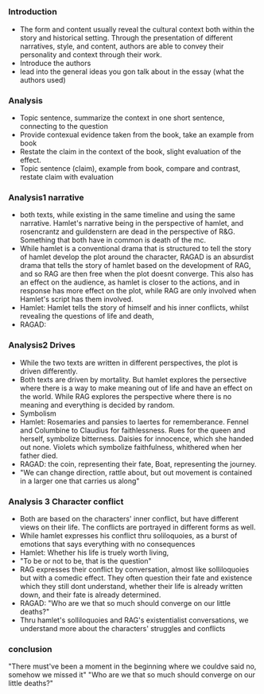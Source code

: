## 
### Introduction
- The form and content usually reveal the cultural context both within the story and historical setting. Through the presentation of different narratives, style, and content, authors are able to convey their personality and context through their work. 
- Introduce the authors
- lead into the general ideas you gon talk about in the essay (what the authors used)


### Analysis
- Topic sentence, summarize the context in one short sentence, connecting to the question
- Provide contexual evidence taken from the book, take an example from book
- Restate the claim in the context of the book, slight evaluation of the effect.
- Topic sentence (claim), example from book, compare and contrast, restate claim with evaluation


### Analysis1 narrative
- both texts, while existing in the same timeline and using the same narrative. Hamlet's narrative being in the perspective of hamlet, and rosencrantz and guildenstern are dead in the perspective of R&G. Something that both have in common is death of the mc.
- While hamlet is a conventional drama that is structured to tell the story of hamlet develop the plot around the character, RAGAD is an absurdist drama that tells the story of hamlet based on the development of RAG, and so RAG are then free when the plot doesnt converge. This also has an effect on the audience, as hamlet is closer to the actions, and in response has more effect on the plot, while RAG are only involved when Hamlet's script has them involved.
- Hamlet: Hamlet tells the story of himself and his inner conflicts, whilst revealing the questions of life and death, 
- RAGAD: 

### Analysis2 Drives
- While the two texts are written in different perspectives, the plot is driven differently. 
- Both texts are driven by mortality. But hamlet explores the persective where there is a way to make meaning out of life and have an effect on the world. While RAG explores the perspective where there is no meaning and everything is decided by random.
- Symbolism
- Hamlet: Rosemaries and pansies to laertes for rememberance. Fennel and Columbine to Claudius for faithlessness. Rues for the queen and herself, symbolize bitterness. Daisies for innocence, which she handed out none. Violets which symbolize faithfulness, whithered when her father died.
- RAGAD: the coin, representing their fate, Boat, representing the journey.
- "We can change direction, rattle about, but out movement is contained in a larger one that carries us along"

### Analysis 3 Character conflict
- Both are based on the characters' inner conflict, but have different views on their life. The conflicts are portrayed in different forms as well.
- While hamlet expresses his conflict thru soliloquoies, as a burst of emotions that says everything with no consequences
- Hamlet: Whether his life is truely worth living, 
- "To be or not to be, that is the question"
- RAG expresses their conflict by conversation, almost like solliloquoies but with a comedic effect. They often question their fate and existence which they still dont understand, whether their life is already written down, and their fate is already determined.
- RAGAD: "Who are we that so much should converge on our little deaths?"
- Thru hamlet's solliloquoies and RAG's existentialist conversations, we understand more about the characters' struggles and conflicts


### conclusion

"There must've been a moment in the beginning where we couldve said no, somehow we missed it"
"Who are we that so much should converge on our little deaths?"